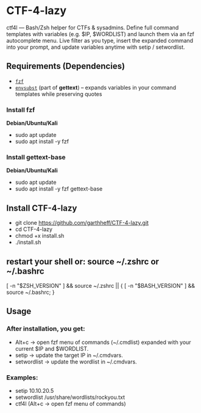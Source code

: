 # CTF-4-lazy
ctf4l — Bash/Zsh helper for CTFs &amp; sysadmins. Define full command templates with variables (e.g. $IP, $WORDLIST) and launch them via an fzf autocomplete menu. Live filter as you type, insert the expanded command into your prompt, and update variables anytime with setip / setwordlist.

## Requirements (Dependencies)
- [`fzf`](https://github.com/junegunn/fzf)
- [`envsubst`](https://www.gnu.org/software/gettext/manual/html_node/envsubst-Invocation.html) (part of **gettext**) – expands variables in your command templates while preserving quotes  

### Install fzf
**Debian/Ubuntu/Kali**
* sudo apt update
* sudo apt install -y fzf

### Install gettext-base
**Debian/Ubuntu/Kali**
* sudo apt update
* sudo apt install -y fzf gettext-base

## Install CTF-4-lazy
* git clone https://github.com/garthheff/CTF-4-lazy.git
* cd CTF-4-lazy
* chmod +x install.sh
* ./install.sh

## restart your shell or: source ~/.zshrc  or ~/.bashrc
[ -n "$ZSH_VERSION" ] && source ~/.zshrc || { [ -n "$BASH_VERSION" ] && source ~/.bashrc; }

## Usage

### After installation, you get:

* Alt+c → open fzf menu of commands (~/.cmdlist) expanded with your current $IP and $WORDLIST.
* setip <ip> → update the target IP in ~/.cmdvars.
* setwordlist <path> → update the wordlist in ~/.cmdvars.

### Examples:
* setip 10.10.20.5
* setwordlist /usr/share/wordlists/rockyou.txt
* ctf4l (Alt+c → open fzf menu of commands)
